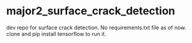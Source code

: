 # major2_surface_crack_detection
dev repo for surface crack detection. No requirements.txt file as of now.
clone and pip install tensorflow to run it.
